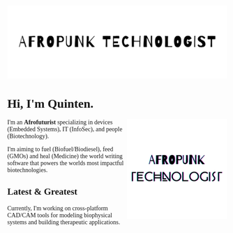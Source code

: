![Afropunk Technologist](https://github.com/AfropunkTechnologist/AfropunkTechnologist/blob/master/assets/images/afropunk-technologist.png)

<h1 style="font-family: 'Lora'">Hi, I'm Quinten.</h1>
<img src="https://github.com/AfropunkTechnologist/AfropunkTechnologist/blob/master/assets/images/afropunk-logo.svg" align="right" width="230">
<p style="font-family: 'Poppins'">I'm an <strong>Afrofuturist</strong> specializing in devices (Embedded Systems), IT (InfoSec), and people (Biotechnology).</p>
<p style="font-family: 'Poppins'">I'm aiming to fuel (Biofuel/Biodiesel), feed (GMOs) and heal (Medicine) the world writing software that powers the worlds most impactful biotechnologies.

<h2 class="heading-section" style="font-family: 'Poppins; font-size: 14vw; font-weight:900'"><strong>Latest &</strong> <span style="font-family: 'Lora'">Greatest</span></h2>
<p style="font-family: 'Poppins'">
Currently, I'm working on cross-platform CAD/CAM tools for modeling biophysical systems and building therapeutic applications.  
</p>


